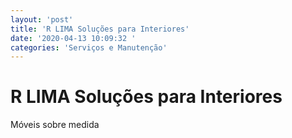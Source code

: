 ```yaml
---
layout: 'post'
title: 'R LIMA Soluções para Interiores'
date: '2020-04-13 10:09:32 '
categories: 'Serviços e Manutenção'
---
```


# R LIMA Soluções para Interiores

Móveis sobre medida
